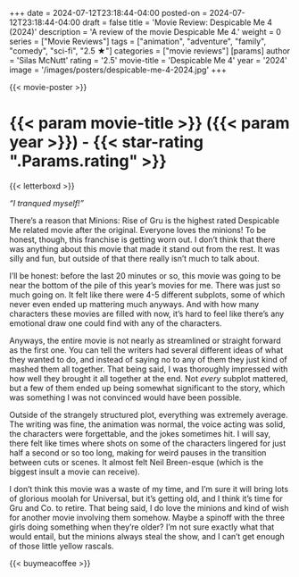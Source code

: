 +++
date = 2024-07-12T23:18:44-04:00
posted-on = 2024-07-12T23:18:44-04:00
draft = false
title = 'Movie Review: Despicable Me 4 (2024)'
description = 'A review of the movie Despicable Me 4.'
weight = 0
series = ["Movie Reviews"]
tags = ["animation", "adventure", "family", "comedy", "sci-fi", "2.5 ★"]
categories = ["movie reviews"]
[params]
  author = 'Silas McNutt'
  rating = '2.5'
  movie-title = 'Despicable Me 4'
  year = '2024'
  image = '/images/posters/despicable-me-4-2024.jpg'
+++

{{< movie-poster >}}

# {{< param movie-title >}} ({{< param year >}}) - {{< star-rating ".Params.rating" >}}

{{< letterboxd >}}

_“I tranqued myself!”_

There’s a reason that Minions: Rise of Gru is the highest rated Despicable Me related movie after the original. Everyone loves the minions! To be honest, though, this franchise is getting worn out. I don’t think that there was anything about this movie that made it stand out from the rest. It was silly and fun, but outside of that there really isn’t much to talk about.

I’ll be honest: before the last 20 minutes or so, this movie was going to be near the bottom of the pile of this year’s movies for me. There was just so much going on. It felt like there were 4-5 different subplots, some of which never even ended up mattering much anyways. And with how many characters these movies are filled with now, it’s hard to feel like there’s any emotional draw one could find with any of the characters.

Anyways, the entire movie is not nearly as streamlined or straight forward as the first one. You can tell the writers had several different ideas of what they wanted to do, and instead of saying no to any of them they just kind of mashed them all together. That being said, I was thoroughly impressed with how well they brought it all together at the end. Not _every_ subplot mattered, but a few of them ended up being somewhat significant to the story, which was something I was not convinced would have been possible.

Outside of the strangely structured plot, everything was extremely average. The writing was fine, the animation was normal, the voice acting was solid, the characters were forgettable, and the jokes sometimes hit. I will say, there felt like times where shots on some of the characters lingered for just half a second or so too long, making for weird pauses in the transition between cuts or scenes. It almost felt Neil Breen-esque (which is the biggest insult a movie can receive).

I don’t think this movie was a waste of my time, and I’m sure it will bring lots of glorious moolah for Universal, but it’s getting old, and I think it’s time for Gru and Co. to retire. That being said, I do love the minions and kind of wish for another movie involving them somehow. Maybe a spinoff with the three girls doing something when they’re older? I’m not sure exactly what that would entail, but the minions always steal the show, and I can’t get enough of those little yellow rascals.

{{< buymeacoffee >}}

